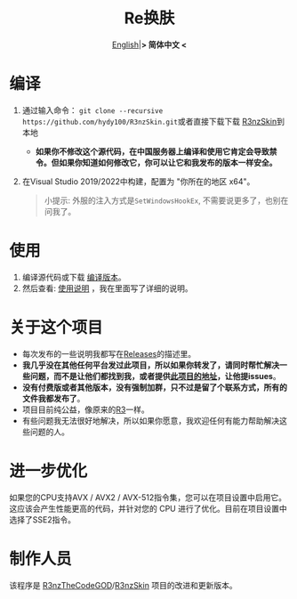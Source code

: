 <div align="center">

   # Re换肤

[English](README.md)|**&gt; 简体中文 &lt;** 

</div>

# 编译

1. 通过输入命令： `git clone --recursive https://github.com/hydy100/R3nzSkin.git`或者直接下载下载 [R3nzSkin](https://github.com/hydy100/R3nzSkin/archive/refs/heads/main.zip)到本地

   - **如果你不修改这个源代码，在中国服务器上编译和使用它肯定会导致禁令。但如果你知道如何修改它，你可以让它和我发布的版本一样安全。**

2. 在Visual Studio 2019/2022中构建，配置为 "你所在的地区  x64"。

   > 小提示: 外服的注入方式是`SetWindowsHookEx`, 不需要说更多了，也别在问我了。

# 使用

1. 编译源代码或下载 [编译版本](https://github.com/hydy100/R3nzSkin/releases/latest)。
2. 然后查看: [使用说明](https://hydy100.top/zh/) ，我在里面写了详细的说明。

# 关于这个项目

- 每次发布的一些说明我都写在[Releases](https://github.com/hydy100/R3nzSkin/releases/latest)的描述里。
- **我几乎没在其他任何平台发过此项目，所以如果你转发了，请同时帮忙解决一些问题，而不是让他们都找到我，或者提供[此项目的地址](https://github.com/hydy100/R3nzSkin)，让他提issues**。
- **没有付费版或者其他版本，没有强制加群，只不过是留了个联系方式，所有的文件我都发布了**。
- 项目目前纯公益，像原来的[R3](https://github.com/R3nzTheCodeGOD/R3nzSkin)一样。
- 有些问题我无法很好地解决，所以如果你愿意，我欢迎任何有能力帮助解决这些问题的人。

# 进一步优化

如果您的CPU支持AVX / AVX2 / AVX-512指令集，您可以在项目设置中启用它。这应该会产生性能更高的代码，并针对您的 CPU 进行了优化。目前在项目设置中选择了SSE2指令。

# 制作人员

该程序是 [R3nzTheCodeGOD](https://github.com/R3nzTheCodeGOD)/[R3nzSkin](https://github.com/R3nzTheCodeGOD/R3nzSkin) 项目的改进和更新版本。
